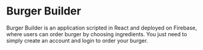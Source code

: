 # Burger Builder
Burger Builder is an application scripted in React and deployed on Firebase, where users can order burger by choosing ingredients. You just need to simply create an account and login to order your burger.

